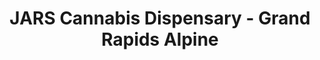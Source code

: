 ---
title: "JARS Cannabis Dispensary - Grand Rapids Alpine"
url: /grand-rapids/jars-cannabis-dispensary-grand-rapids-alpine/
shop: cannabis
---